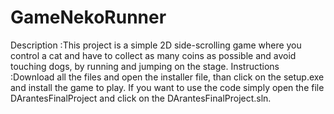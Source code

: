 # GameNekoRunner
Description :This project is a simple 2D side-scrolling game where you control a cat and have to collect as many coins as possible and avoid touching dogs, by running and jumping on the stage. 
Instructions :Download all the files and open the installer file, than click on the setup.exe and install the game to play. If you want to use the code simply open the file DArantesFinalProject and click on the DArantesFinalProject.sln.
